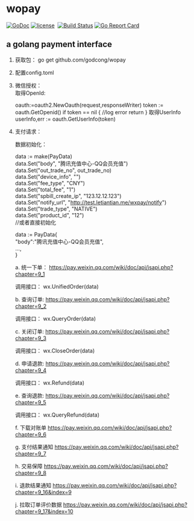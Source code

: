 

# wopay #
[![GoDoc](https://godoc.org/github.com/godcong/wopay?status.svg)](http://godoc.org/github.com/godcong/wopay)
[![license](https://img.shields.io/github/license/godcong/wopay.svg)](https://github.com/godcong/wopay/blob/master/LICENSE)
 [![Build Status](https://travis-ci.org/godcong/wopay.svg?branch=master)](https://travis-ci.org/godcong/wopay)
[![Go Report Card](https://goreportcard.com/badge/github.com/godcong/wopay)](https://goreportcard.com/report/github.com/godcong/wopay)


## a golang payment interface ##

1. 获取包：
go get github.com/godcong/wopay

2. 配置config.toml

3. 微信授权：  
    取得OpenId:  
    
    
     oauth:=oauth2.NewOauth(request,responseWriter)
     token := oauth.GetOpenid()
     if token == nil {
        //log error
        return 
     }
     取得UserInfo
     userInfo,err := oauth.GetUserInfo(token)
    
4. 支付请求：  


   数据初始化：
        
    data := make(PayData)  
    data.Set("body", "腾讯充值中心-QQ会员充值")  
    data.Set("out_trade_no", out_trade_no)  
    data.Set("device_info", "")  
    data.Set("fee_type", "CNY")  
    data.Set("total_fee", "1")  
    data.Set("spbill_create_ip", "123.12.12.123")  
    data.Set("notify_url", "http://test.letiantian.me/wxpay/notify")  
    data.Set("trade_type", "NATIVE")  
    data.Set("product_id", "12")  
    //或者直接初始化
    
    data := PayData{  
        "body":"腾讯充值中心-QQ会员充值",  
        ...,  
    }  

   a. 统一下单： 
    https://pay.weixin.qq.com/wiki/doc/api/jsapi.php?chapter=9_1
    
    调用接口：
    wx.UnifiedOrder(data)

   b. 查询订单:
    https://pay.weixin.qq.com/wiki/doc/api/jsapi.php?chapter=9_2
    
    调用接口：
        wx.QueryOrder(data)
    
   c. 关闭订单:
    https://pay.weixin.qq.com/wiki/doc/api/jsapi.php?chapter=9_3
        
    调用接口：
        wx.CloseOrder(data)
        
   d. 申请退款:
   https://pay.weixin.qq.com/wiki/doc/api/jsapi.php?chapter=9_4
   
    调用接口：
           wx.Refund(data)
   
   e. 查询退款:
   https://pay.weixin.qq.com/wiki/doc/api/jsapi.php?chapter=9_5
   
    调用接口：
           wx.QueryRefund(data)
   
   f. 下载对账单
   https://pay.weixin.qq.com/wiki/doc/api/jsapi.php?chapter=9_6
   
   g. 支付结果通知
   https://pay.weixin.qq.com/wiki/doc/api/jsapi.php?chapter=9_7
   
   h. 交易保障
   https://pay.weixin.qq.com/wiki/doc/api/jsapi.php?chapter=9_8
   
   i. 退款结果通知
   https://pay.weixin.qq.com/wiki/doc/api/jsapi.php?chapter=9_16&index=9
   
   j. 拉取订单评价数据
   https://pay.weixin.qq.com/wiki/doc/api/jsapi.php?chapter=9_17&index=10